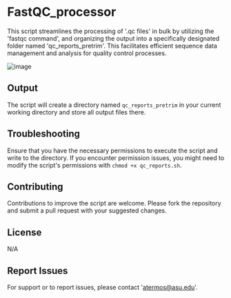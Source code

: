# FastQC_processor
This script streamlines the processing of '.qc files' in bulk by utilizing the 'fastqc command', and organizing the output into a specifically designated folder named 'qc_reports_pretrim'. This facilitates efficient sequence data management and analysis for quality control processes.

![image](https://github.com/alitermos/Bulk_QC-reports/assets/38148633/337d2ee1-d0bd-4873-a054-522c3ebf2ac7)

## Output
The script will create a directory named `qc_reports_pretrim` in your current working directory and store all output files there.

## Troubleshooting
Ensure that you have the necessary permissions to execute the script and write to the directory. 
If you encounter permission issues, you might need to modify the script's permissions with `chmod +x qc_reports.sh`.

## Contributing
Contributions to improve the script are welcome. Please fork the repository and submit a pull request with your suggested changes.

## License
N/A

## Report Issues
For support or to report issues, please contact 'atermos@asu.edu'.
